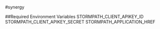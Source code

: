 #synergy

##Required Environment Variables
STORMPATH_CLIENT_APIKEY_ID
STORMPATH_CLIENT_APIKEY_SECRET
STORMPATH_APPLICATION_HREF